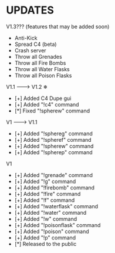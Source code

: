 # UPDATES
V1.3??? (features that may be added soon)
- Anti-Kick
- Spread C4 (beta)
- Crash server
- Throw all Grenades
- Throw all Fire Bombs
- Throw all Water Flasks
- Throw all Poison Flasks




V1.1 ---> V1.2 ❄
- [+] Added C4 Dupe gui
- [+] Added "!c4" command
- [*] Fixed "!spherew" command




V1 ---> V1.1
- [+] Added "!sphereg" command
- [+] Added "!spheref" command
- [+] Added "!spherew" command
- [+] Added "!spherep" command




V1
- [+] Added "!grenade" command
- [+] Added "!g" command
- [+] Added "!firebomb" command
- [+] Added "!fire" command
- [+] Added "!f" command
- [+] Added "!waterflask" command
- [+] Added "!water" command
- [+] Added "!w" command
- [+] Added "!poisonflask" command
- [+] Added "!poison" command
- [+] Added "!p" command
- [*] Released to the public
